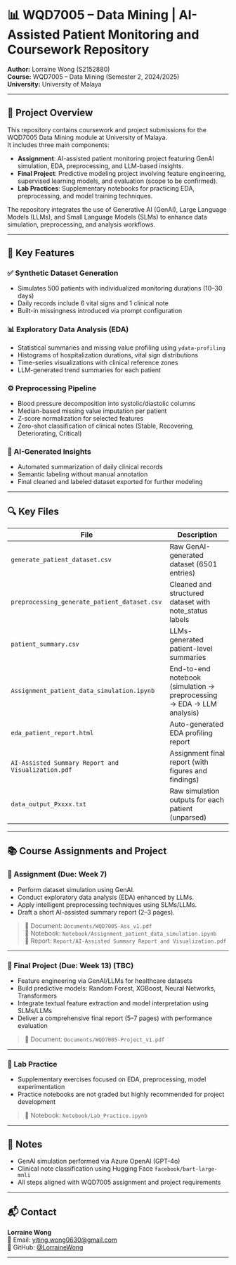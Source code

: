 # 📊 WQD7005 – Data Mining | AI-Assisted Patient Monitoring and Coursework Repository

**Author:** Lorraine Wong (S2152880)  
**Course:** WQD7005 – Data Mining (Semester 2, 2024/2025)  
**University:** University of Malaya

---

## 📌 Project Overview

This repository contains coursework and project submissions for the WQD7005 Data Mining module at University of Malaya.  
It includes three main components:

- **Assignment**: AI-assisted patient monitoring project featuring GenAI simulation, EDA, preprocessing, and LLM-based insights.  
- **Final Project**: Predictive modeling project involving feature engineering, supervised learning models, and evaluation (scope to be confirmed).  
- **Lab Practices**: Supplementary notebooks for practicing EDA, preprocessing, and model training techniques.

The repository integrates the use of Generative AI (GenAI), Large Language Models (LLMs), and Small Language Models (SLMs) to enhance data simulation, preprocessing, and analysis workflows.

---

## 🧪 Key Features

### ✅ Synthetic Dataset Generation
- Simulates 500 patients with individualized monitoring durations (10–30 days)  
- Daily records include 6 vital signs and 1 clinical note  
- Built-in missingness introduced via prompt configuration  

### 📊 Exploratory Data Analysis (EDA)
- Statistical summaries and missing value profiling using `ydata-profiling`  
- Histograms of hospitalization durations, vital sign distributions  
- Time-series visualizations with clinical reference zones  
- LLM-generated trend summaries for each patient  

### ⚙️ Preprocessing Pipeline
- Blood pressure decomposition into systolic/diastolic columns  
- Median-based missing value imputation per patient  
- Z-score normalization for selected features  
- Zero-shot classification of clinical notes (Stable, Recovering, Deteriorating, Critical)

### 🤖 AI-Generated Insights
- Automated summarization of daily clinical records  
- Semantic labeling without manual annotation  
- Final cleaned and labeled dataset exported for further modeling

---

## 🔍 Key Files

| File | Description |
|------|-------------|
| `generate_patient_dataset.csv` | Raw GenAI-generated dataset (6501 entries) |
| `preprocessing_generate_patient_dataset.csv` | Cleaned and structured dataset with note_status labels |
| `patient_summary.csv` | LLMs-generated patient-level summaries |
| `Assignment_patient_data_simulation.ipynb` | End-to-end notebook (simulation → preprocessing → EDA → LLM analysis) |
| `eda_patient_report.html` | Auto-generated EDA profiling report |
| `AI-Assisted Summary Report and Visualization.pdf` | Assignment final report (with figures and findings) |
| `data_output_Pxxxx.txt` | Raw simulation outputs for each patient (unparsed) |

---

## 📚 Course Assignments and Project

### 📝 Assignment (Due: Week 7)
- Perform dataset simulation using GenAI.  
- Conduct exploratory data analysis (EDA) enhanced by LLMs.  
- Apply intelligent preprocessing techniques using SLMs/LLMs.  
- Draft a short AI-assisted summary report (2–3 pages).

> 📎 Document: `Documents/WQD7005-Ass_v1.pdf`  
> 📎 Notebook: `Notebook/Assignment_patient_data_simulation.ipynb`  
> 📎 Report: `Report/AI-Assisted Summary Report and Visualization.pdf`

---

### 🚀 Final Project (Due: Week 13) (TBC)
- Feature engineering via GenAI/LLMs for healthcare datasets  
- Build predictive models: Random Forest, XGBoost, Neural Networks, Transformers  
- Integrate textual feature extraction and model interpretation using SLMs/LLMs  
- Deliver a comprehensive final report (5–7 pages) with performance evaluation

> 📎 Document: `Documents/WQD7005-Project_v1.pdf`

---

### 🧪 Lab Practice
- Supplementary exercises focused on EDA, preprocessing, model experimentation  
- Practice notebooks are not graded but highly recommended for project development

> 📎 Notebook: `Notebook/Lab_Practice.ipynb`

---

## 📎 Notes

- GenAI simulation performed via Azure OpenAI (GPT-4o)  
- Clinical note classification using Hugging Face `facebook/bart-large-mnli`  
- All steps aligned with WQD7005 assignment and project requirements

---

## 📬 Contact

**Lorraine Wong**  
📧 Email: yiting.wong0630@gmail.com  
🔗 GitHub: [@LorraineWong](https://github.com/LorraineWong)

---
